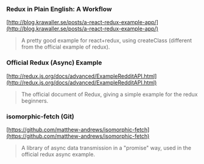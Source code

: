 ### Redux in Plain English: A Workflow
[http://blog.krawaller.se/posts/a-react-redux-example-app/](http://blog.krawaller.se/posts/a-react-redux-example-app/)
> A pretty good example for react+redux, using createClass (different from the official example of redux).

### Official Redux (Async) Example
[http://redux.js.org/docs/advanced/ExampleRedditAPI.html](http://redux.js.org/docs/advanced/ExampleRedditAPI.html)
> The official document of Redux, giving a simple example for the redux beginners.

### isomorphic-fetch (Git)
[https://github.com/matthew-andrews/isomorphic-fetch](https://github.com/matthew-andrews/isomorphic-fetch)
> A library of async data transmission in a "promise" way, used in the official redux async example.
